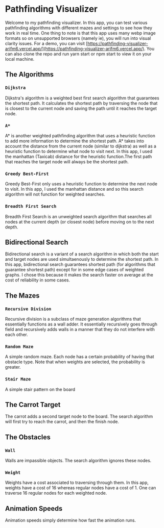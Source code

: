 # Pathfinding Visualizer

Welcome to my pathfinding visualizer. In this app, you can test various pathfinding algorithms with different mazes and settings to see how they work in real time. One thing to note is that this app uses many webp image formats so on unsupported browsers (namely ie), you will run into visual clarity issues. For a demo, you can visit [https://pathfinding-visualizer-arifm6.vercel.app/](https://pathfinding-visualizer-arifm6.vercel.app/). You can also clone the repo and run yarn start or npm start to view it on your local machine.

## The Algorithms

### `Dijkstra`

Dijkstra's algorithm is a weighted best first search algorithm that guarantees the shortest path. It calculates the shortest path by traversing the node that is closest to the current node and saving the path until it reaches the target node.

### `A*`

A* is another weighted pathfinding algorithm that uses a heuristic function to add more information to determine the shortest path. A* takes into account the distance from the current node (similar to dijkstra) as well as a heuristic function to determine what node to visit next. In this app, I used the manhattan (Taxicab) distance for the heuristic function.The first path that reaches the target node will always be the shortest path.

### `Greedy Best-First`

Greedy Best-First only uses a heuristic function to determine the next node to visit. In this app, I used the manhattan distance and so this search algorithm will not function for weighted searches.

### `Breadth First Search`

Breadth First Search is an unweighted search algorithm that searches all nodes at the current depth (or closest node) before moving on to the next depth.

## Bidirectional Search

Bidirectional search is a variant of a search algorithm in which both the start and target nodes are used simultaenously to determine the shortest path. In this app, bidirectional search guarantees shortest path (for algorithms that guarantee shortest path) except for in some edge cases of weighted graphs. I chose this because it makes the search faster on average at the cost of reliability in some cases.

## The Mazes

### `Recursive Division`

Recursive division is a subclass of maze generation algorithms that essentially functions as a wall adder. It essentially recursively goes through field and recursively adds walls in a manner that they do not interfere with each other.

### `Random Maze`

A simple random maze. Each node has a certain probability of having that obstacle type. Note that when weights are selected, the probability is greater.

### `Stair Maze`

A simple stair pattern on the board

## The Carrot Target

The carrot adds a second target node to the board. The search algorithm will first try to reach the carrot, and then the finish node.

## The Obstacles

### `Wall`

Walls are impassible objects. The search algorithm ignores these nodes.

### `Weight`

Weights have a cost associated to traversing through them. In this app, weights have a cost of 16 whereas regular nodes have a cost of 1. One can traverse 16 regular nodes for each weighted node.

## Animation Speeds

Animation speeds simply determine how fast the animation runs.
